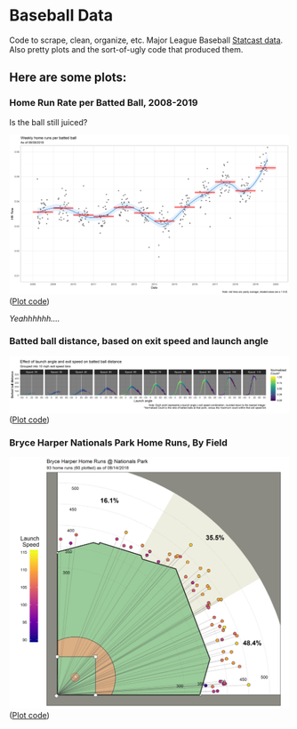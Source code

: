 # Baseball Data
Code to scrape, clean, organize, etc. Major League Baseball [Statcast data](https://baseballsavant.mlb.com/statcast_search). Also pretty plots and the sort-of-ugly code that produced them.

## Here are some plots:

### Home Run Rate per Batted Ball, 2008-2019

Is the ball still juiced?

![Home Run Rate per Batted Ball, 2008-2019](/plots/home_run_rate_bb_2008_2019.png)
([Plot code](/code/model_and_plot_code/home_run_plots.R))

*Yeahhhhhh....*

### Batted ball distance, based on exit speed and launch angle

![Batted ball distance, based on exit speed and launch angle](/plots/angle_x_distance_plot.png)
([Plot code](/code/model_and_plot_code/visualizing_distance_for_every_speed_x_angle.R))

### Bryce Harper Nationals Park Home Runs, By Field

![Bryce Harper Nationals Park Home Runs, By Field](/plots/Bryce_Harper_Nationals_Park_Home_Runs_By_Field.png)
([Plot code](/code/model_and_plot_code/bryce_harper_home_runs_nationals_park.R))
